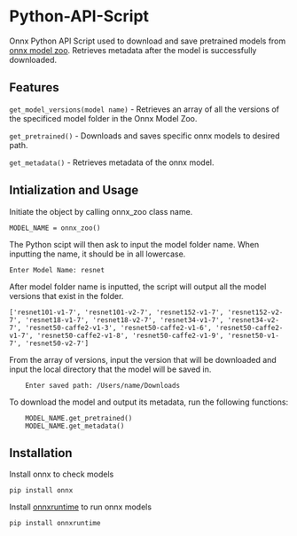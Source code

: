 # Python-API-Script
Onnx Python API Script used to download and save pretrained models from [onnx model zoo](https://github.com/onnx/models). Retrieves metadata after the model is successfully downloaded. 

## Features 


```get_model_versions(model name)``` - Retrieves an array of all the versions of the specificed model folder in the Onnx Model Zoo. 
   
```get_pretrained()``` - Downloads and saves specific onnx models to desired path.
            

```get_metadata()``` - Retrieves metadata of the onnx model. 
        
## Intialization and Usage
Initiate the object by calling onnx_zoo class name.
```
MODEL_NAME = onnx_zoo()
```
The Python scipt will then ask to input the model folder name. When inputting the name, it should be in all lowercase. 

```
Enter Model Name: resnet
```
                       
After model folder name is inputted, the script will output all the model versions that exist in the folder. 

```
['resnet101-v1-7', 'resnet101-v2-7', 'resnet152-v1-7', 'resnet152-v2-7', 'resnet18-v1-7', 'resnet18-v2-7', 'resnet34-v1-7', 'resnet34-v2-7', 'resnet50-caffe2-v1-3', 'resnet50-caffe2-v1-6', 'resnet50-caffe2-v1-7', 'resnet50-caffe2-v1-8', 'resnet50-caffe2-v1-9', 'resnet50-v1-7', 'resnet50-v2-7']
```

From the array of versions, input the version that will be downloaded and input the local directory that the model will be saved in.

``` Enter model name from options: resnet101-v1-7 
    Enter saved path: /Users/name/Downloads
```

To download the model and output its metadata, run the following functions:

``` 
    MODEL_NAME.get_pretrained()
    MODEL_NAME.get_metadata()
```



    

## Installation 
Install onnx to check models

```pip install onnx```

Install [onnxruntime](https://github.com/microsoft/onnxruntime) to run onnx models

```pip install onnxruntime```
